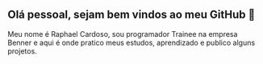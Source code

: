 ## Olá pessoal, sejam bem vindos ao meu GitHub 👋

 Meu nome é Raphael Cardoso, sou programador Trainee na empresa Benner e aqui é onde pratico meus estudos, aprendizado e publico alguns projetos.

<!--
**RaphaelCardoso123/RaphaelCardoso123** is a ✨ _special_ ✨ repository because its `README.md` (this file) appears on your GitHub profile.

Here are some ideas to get you started:

- 🔭 I’m currently working on ...
- 🌱 I’m currently learning ...
- 👯 I’m looking to collaborate on ...
- 🤔 I’m looking for help with ...
- 💬 Ask me about ...
- 📫 How to reach me: ...
- 😄 Pronouns: ...
- ⚡ Fun fact: ...
-->
